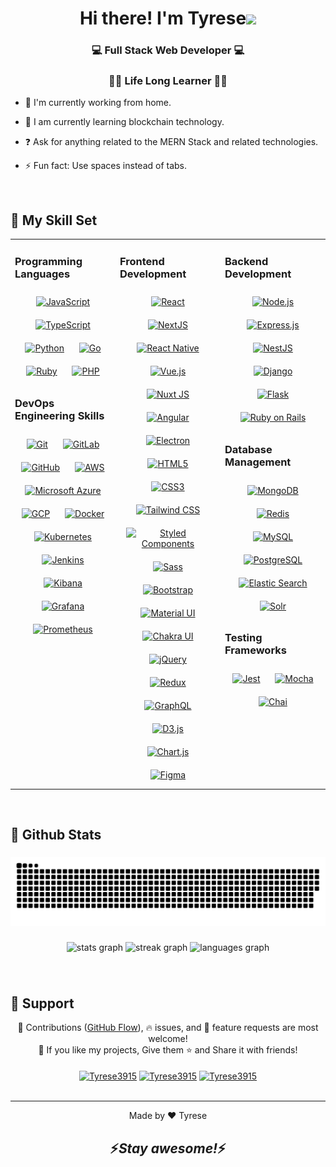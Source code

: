 # <div align="center">Hi there! I'm Tyrese<img src="https://camo.githubusercontent.com/e8e7b06ecf583bc040eb60e44eb5b8e0ecc5421320a92929ce21522dbc34c891/68747470733a2f2f6d656469612e67697068792e636f6d2f6d656469612f6876524a434c467a6361737252346961377a2f67697068792e676966" width="40" /></div>

### <div align="center">💻 Full Stack Web Developer 💻</div>

### <div align="center">👨‍⚖️ Life Long Learner 👨‍⚖️</div>

- 🔭 I'm currently working from home.

- 🌱 I am currently learning blockchain technology.

- ❓ Ask for anything related to the MERN Stack and related technologies.

- ⚡ Fun fact: Use spaces instead of tabs.

<br/>

## 💪 My Skill Set

<table><tr><td valign="top" width="33%">

### Programming Languages

<div align="center">  
<a href="https://www.javascript.com/" target="_blank"><img style="margin: 10px" src="https://profilinator.rishav.dev/skills-assets/javascript-original.svg" alt="JavaScript" height="60" width="60" /></a>  
<a href="https://www.typescriptlang.org/" target="_blank"><img style="margin: 10px" src="https://profilinator.rishav.dev/skills-assets/typescript-original.svg" alt="TypeScript" height="60" width="60" /></a>  
<a href="https://www.python.org/" target="_blank"><img style="margin: 10px" src="https://profilinator.rishav.dev/skills-assets/python-original.svg" alt="Python" height="60" width="60" /></a>  
<a href="https://go.dev/" target="_blank"><img style="margin: 10px" src="https://profilinator.rishav.dev/skills-assets/go-original.svg" alt="Go" height="60" width="60" /></a>  
<a href="https://www.ruby-lang.org/en/" target="_blank"><img style="margin: 10px" src="https://profilinator.rishav.dev/skills-assets/ruby-original-wordmark.svg" alt="Ruby" height="60" width="60" /></a>  
<a href="https://www.php.net/" target="_blank"><img style="margin: 10px" src="https://profilinator.rishav.dev/skills-assets/php-original.svg" alt="PHP" height="60" width="60" /></a>  
</div>

### DevOps Engineering Skills

<div align="center">  
<a href="https://github.com/" target="_blank"><img style="margin: 10px" src="https://profilinator.rishav.dev/skills-assets/git-scm-icon.svg" alt="Git" height="60" width="60" /></a>  
<a href="https://about.gitlab.com/" target="_blank"><img style="margin: 10px" src="https://profilinator.rishav.dev/skills-assets/gitlab.svg" alt="GitLab" height="60" width="60" /></a>  
<a href="https://github.com/" target="_blank"><img style="margin: 10px" src="https://api.iconify.design/devicon/github.svg" alt="GitHub" height="60" width="60" /></a>  
<a href="https://aws.amazon.com/" target="_blank"><img style="margin: 10px" src="https://api.iconify.design/skill-icons/aws-dark.svg" alt="AWS" height="60" width="60" /></a>  
<a href="https://azure.microsoft.com/en-us/" target="_blank"><img style="margin: 10px" src="https://api.iconify.design/skill-icons/azure-dark.svg" alt="Microsoft Azure" height="60" width="60" /></a>  
<a href="https://cloud.google.com/" target="_blank"><img style="margin: 10px" src="https://profilinator.rishav.dev/skills-assets/google_cloud-icon.svg" alt="GCP" height="60" width="60" /></a>  
<a href="https://www.docker.com/" target="_blank"><img style="margin: 10px" src="https://profilinator.rishav.dev/skills-assets/docker-original-wordmark.svg" alt="Docker" height="60" width="60" /></a>  
<a href="https://kubernetes.io/" target="_blank"><img style="margin: 10px" src="https://profilinator.rishav.dev/skills-assets/kubernetes-icon.svg" alt="Kubernetes" height="60" width="60" /></a>  
<a href="https://www.jenkins.io/" target="_blank"><img style="margin: 10px" src="https://profilinator.rishav.dev/skills-assets/jenkins-icon.svg" alt="Jenkins" height="60" width="60" /></a>  
<a href="https://www.elastic.co/kibana/" target="_blank"><img style="margin: 10px" src="https://profilinator.rishav.dev/skills-assets/kibana.png" alt="Kibana" height="60" width="60" /></a>  
<a href="https://grafana.com/" target="_blank"><img style="margin: 10px" src="https://profilinator.rishav.dev/skills-assets/grafana.png" alt="Grafana" height="60" width="60" /></a>  
<a href="https://prometheus.io/" target="_blank"><img style="margin: 10px" src="https://api.iconify.design/logos/prometheus.svg" alt="Prometheus" height="60" width="60" /></a>  
</div>

</td><td valign="top" width="33%">

### Frontend Development

<div align="center">  
<a href="https://reactjs.org/" target="_blank"><img style="margin: 10px" src="https://profilinator.rishav.dev/skills-assets/react-original-wordmark.svg" alt="React" height="60" width="60" /></a>  
<a href="https://nextjs.org/" target="_blank"><img style="margin: 10px" src="https://profilinator.rishav.dev/skills-assets/nextjs.png" alt="NextJS" height="50" /></a>  
<a href="https://reactnative.dev/" target="_blank"><img style="margin: 10px" src="https://api.iconify.design/tabler/brand-react-native.svg" alt="React Native" height="60" width="60" /></a>  
<a href="https://vuejs.org/" target="_blank"><img style="margin: 10px" src="https://profilinator.rishav.dev/skills-assets/vuejs-original-wordmark.svg" alt="Vue.js" height="60" width="60" /></a>  
<a href="https://nuxtjs.org/" target="_blank"><img style="margin: 10px" src="https://profilinator.rishav.dev/skills-assets/nuxt.png" alt="Nuxt JS" height="60" width="60" /></a>  
<a href="https://angular.io/" target="_blank"><img style="margin: 10px" src="https://profilinator.rishav.dev/skills-assets/angularjs-original.svg" alt="Angular" height="60" width="60" /></a>  
<a href="https://www.electronjs.org/" target="_blank"><img style="margin: 10px" src="https://profilinator.rishav.dev/skills-assets/electron-original.svg" alt="Electron" height="60" width="60" /></a>  
<a href="https://en.wikipedia.org/wiki/HTML5" target="_blank"><img style="margin: 10px" src="https://profilinator.rishav.dev/skills-assets/html5-original-wordmark.svg" alt="HTML5" height="60" width="60" /></a>  
<a href="https://www.w3schools.com/css/" target="_blank"><img style="margin: 10px" src="https://profilinator.rishav.dev/skills-assets/css3-original-wordmark.svg" alt="CSS3" height="60" width="60" /></a>  
<a href="https://www.tailwindcss.com/" target="_blank"><img style="margin: 10px" src="https://profilinator.rishav.dev/skills-assets/tailwindcss.svg" alt="Tailwind CSS" height="60" width="60" /></a>  
<a href="https://styled-components.com/" target="_blank"><img style="margin: 10px" src="https://profilinator.rishav.dev/skills-assets/styled-components.png" alt="Styled Components" height="60" width="60" /></a>  
<a href="https://sass-lang.com/" target="_blank"><img style="margin: 10px" src="https://profilinator.rishav.dev/skills-assets/sass-original.svg" alt="Sass" height="60" width="60" /></a>  
<a href="https://getbootstrap.com/docs/3.4/javascript/" target="_blank"><img style="margin: 10px" src="https://profilinator.rishav.dev/skills-assets/bootstrap-plain.svg" alt="Bootstrap" height="60" width="60" /></a>  
<a href="https://mui.com/" target="_blank"><img style="margin: 10px" src="https://profilinator.rishav.dev/skills-assets/mui.png" alt="Material UI" height="60" width="60" /></a>  
<a href="https://chakra-ui.com/" target="_blank"><img style="margin: 10px" src="https://profilinator.rishav.dev/skills-assets/chakraui.png" alt="Chakra UI" height="60" width="60" /></a>  
<a href="https://jquery.com/" target="_blank"><img style="margin: 10px" src="https://profilinator.rishav.dev/skills-assets/jquery.png" alt="jQuery" height="60" width="60" /></a>  
<a href="https://redux.js.org/" target="_blank"><img style="margin: 10px" src="https://profilinator.rishav.dev/skills-assets/redux-original.svg" alt="Redux" height="60" width="60" /></a>  
<a href="https://graphql.org/" target="_blank"><img style="margin: 10px" src="https://profilinator.rishav.dev/skills-assets/graphql.png" alt="GraphQL" height="60" width="60" /></a>  
<a href="https://d3js.org/" target="_blank"><img style="margin: 10px" src="https://profilinator.rishav.dev/skills-assets/d3js-original.svg" alt="D3.js" height="60" width="60" /></a>  
<a href="https://www.chartjs.org/" target="_blank"><img style="margin: 10px" src="https://profilinator.rishav.dev/skills-assets/logo-title.svg" alt="Chart.js" height="60" width="60" /></a>  
<a href="https://www.figma.com/" target="_blank"><img style="margin: 10px" src="https://profilinator.rishav.dev/skills-assets/figma-icon.svg" alt="Figma" height="60" width="60" /></a>  
</div>

</td><td valign="top" width="33%">

### Backend Development

<div align="center">  
<a href="https://nodejs.org/" target="_blank"><img style="margin: 10px" src="https://profilinator.rishav.dev/skills-assets/nodejs-original-wordmark.svg" alt="Node.js" height="50" /></a>  
<a href="https://expressjs.com/" target="_blank"><img style="margin: 10px" src="https://api.iconify.design/skill-icons/expressjs-dark.svg" alt="Express.js" height="60" width="60" /></a>  
<a href="https://nestjs.com/" target="_blank"><img style="margin: 10px" src="https://profilinator.rishav.dev/skills-assets/nestjs.svg" alt="NestJS" height="50" /></a>  
<a href="https://www.djangoproject.com/" target="_blank"><img style="margin: 10px" src="https://profilinator.rishav.dev/skills-assets/django-original.svg" alt="Django" height="60" width="60" /></a>  
<a href="https://flask.palletsprojects.com/" target="_blank"><img style="margin: 10px" src="https://profilinator.rishav.dev/skills-assets/flask.png" alt="Flask" height="60" width="60" /></a>  
<a href="https://rubyonrails.org/" target="_blank"><img style="margin: 10px" src="https://profilinator.rishav.dev/skills-assets/rails-original-wordmark.svg" alt="Ruby on Rails" height="60" width="60" /></a>  
</div>

### Database Management

<div align="center">  
<a href="https://www.mongodb.com/" target="_blank"><img style="margin: 10px" src="https://profilinator.rishav.dev/skills-assets/mongodb-original-wordmark.svg" alt="MongoDB" height="60" width="60" /></a>  
<a href="https://redis.io/" target="_blank"><img style="margin: 10px" src="https://profilinator.rishav.dev/skills-assets/redis-original-wordmark.svg" alt="Redis" height="60" width="60" /></a>  
<a href="https://www.mysql.com/" target="_blank"><img style="margin: 10px" src="https://profilinator.rishav.dev/skills-assets/mysql-original-wordmark.svg" alt="MySQL" height="60" width="60" /></a>  
<a href="https://www.postgresql.org/" target="_blank"><img style="margin: 10px" src="https://profilinator.rishav.dev/skills-assets/postgresql-original-wordmark.svg" alt="PostgreSQL" height="60" width="60" /></a>  
<a href="https://www.elastic.co/" target="_blank"><img style="margin: 10px" src="https://profilinator.rishav.dev/skills-assets/elasticsearch.png" alt="Elastic Search" height="60" width="60" /></a>  
<a href="https://solr.apache.org/" target="_blank"><img style="margin: 10px" src="https://profilinator.rishav.dev/skills-assets/apache_solr-icon.svg" alt="Solr" height="60" width="60" /></a>  
</div>

### Testing Frameworks

<div align="center">  
<a href="https://www.jestjs.io/" target="_blank"><img style="margin: 10px" src="https://profilinator.rishav.dev/skills-assets/jest.svg" alt="Jest" height="60" width="60" /></a>  
<a href="https://mochajs.org/" target="_blank"><img style="margin: 10px" src="https://profilinator.rishav.dev/skills-assets/mocha.png" alt="Mocha" height="60" width="60" /></a>  
<a href="https://www.chaijs.com/" target="_blank"><img style="margin: 10px" src="https://profilinator.rishav.dev/skills-assets/chai.png" alt="Chai" height="60" width="60" /></a>  
</div>

</td></tr></table>

<br/>

## 🎉 Github Stats

###

<img src="https://raw.githubusercontent.com/FullStackGenius/FullStackGenius/output/snake.svg" alt="Snake animation" />

<br clear="both">

###

<div align="center">
  <img src="https://github-readme-stats.vercel.app/api?username=FullStackGenius&hide_title=false&hide_rank=false&show_icons=true&count_private=true&disable_animations=false&theme=dracula&locale=en&hide_border=false" width="50%" alt="stats graph"  />
  <img src="https://streak-stats.demolab.com?user=FullStackGenius&locale=en&mode=daily&theme=dracula&hide_border=false&border_radius=5" width="50%" alt="streak graph"  />
  <img src="https://github-readme-stats.vercel.app/api/top-langs?username=FullStackGenius&locale=en&hide_title=false&layout=compact&card_width=320&langs_count=6&theme=dracula&hide_border=false" width="50%" alt="languages graph"  />
</div>

###

<br/>

## 🤝 Support

<div align="center">🎀 Contributions (<a href="https://guides.github.com/introduction/flow" title="GitHub flow">GitHub Flow</a>), 🔥 issues, and 🥮 feature requests are most welcome!</div>

<div align="center">💙 If you like my projects, Give them ⭐ and Share it with friends!</div>

<br/>

<div align="center">
    <a href="https://www.buymeacoffee.com/Tyrese3915" target="_blank" style="display: inline-block;">
        <img align="center" src="https://cdn.buymeacoffee.com/buttons/v2/default-yellow.png" height="50" width="210" alt="Tyrese3915" />
    </a>
    <a href="https://liberapay.com/Tyrese3915" target="_blank" style="display: inline-block;">
        <img align="center" src="https://liberapay.com/assets/liberapay/logo-v2_black-on-yellow.svg?etag=.yjV53S_Yb2wp7l1bfBotLA~~" height="50" width="210" alt="Tyrese3915" />
    </a>
    <a href="https://ko-fi.com/Tyrese3915" target="_blank" style="display: inline-block;">
        <img align="center" src="https://cdn.ko-fi.com/cdn/kofi3.png?v=3" height="50" width="210" alt="Tyrese3915" />
    </a>
</div>

<br />

---

<div align="center">Made by ❤️ Tyrese</div>

## <div align="center">⚡️<i>Stay awesome!</i>⚡️</div>
